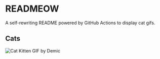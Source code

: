 # READMEOW

A self-rewriting README powered by GitHub Actions to display cat gifs.

## Cats

![Cat Kitten GIF by Demic](https://media0.giphy.com/media/v1.Y2lkPTlhY2QwMmRhcjEwMWY1emJmcnUxcDI3YmUyZ2h3Z2Vhdjl6ZWRxemM4ZHdtOW5mcSZlcD12MV9naWZzX3NlYXJjaCZjdD1n/3oriO0OEd9QIDdllqo/200.gif)
